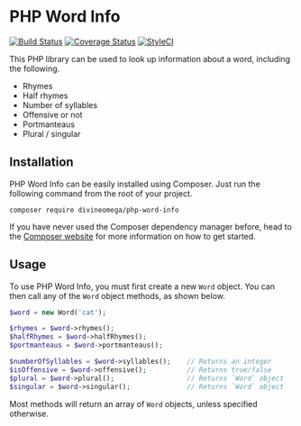 # PHP Word Info

[![Build Status](https://travis-ci.org/DivineOmega/php-word-info.svg?branch=master)](https://travis-ci.org/DivineOmega/php-word-info)
[![Coverage Status](https://coveralls.io/repos/github/DivineOmega/php-word-info/badge.svg?branch=master)](https://coveralls.io/github/DivineOmega/php-word-info?branch=master)
[![StyleCI](https://styleci.io/repos/118921741/shield?branch=master)](https://styleci.io/repos/118921741)

This PHP library can be used to look up information about a word, including the following.

* Rhymes
* Half rhymes
* Number of syllables
* Offensive or not
* Portmanteaus
* Plural / singular

## Installation

PHP Word Info can be easily installed using Composer. Just run the following command from the root of your project.

```
composer require divineomega/php-word-info
```

If you have never used the Composer dependency manager before, head to the [Composer website](https://getcomposer.org/) for more information on how to get started.

## Usage

To use PHP Word Info, you must first create a new `Word` object. You can then call any of the `Word` object methods, as shown below.

```php
$word = new Word('cat');

$rhymes = $word->rhymes();
$halfRhymes = $word->halfRhymes();
$portmanteaus = $word->portmanteaus();

$numberOfSyllables = $word->syllables();    // Returns an integer
$isOffensive = $word->offensive();          // Returns true/false
$plural = $word->plural();                  // Returns `Word` object
$singular = $word->singular();              // Returns `Word` object
```

Most methods will return an array of `Word` objects, unless specified otherwise.
